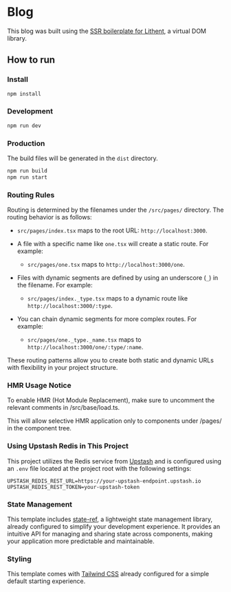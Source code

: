 # Blog

This blog was built using the [SSR boilerplate for Lithent](https://github.com/superlucky84/lithent/tree/master/createLithent#welcome-to-lithent-ssr-boilerplate), a virtual DOM library.


## How to run

### Install

```bash
npm install
```


### Development

```bash
npm run dev
```

### Production

The build files will be generated in the `dist` directory.

```bash
npm run build
npm run start
```

### Routing Rules

Routing is determined by the filenames under the `/src/pages/` directory. The routing behavior is as follows:

* `src/pages/index.tsx` maps to the root URL: `http://localhost:3000`.

* A file with a specific name like `one.tsx` will create a static route. For example:
    * `src/pages/one.tsx` maps to `http://localhost:3000/one`.

* Files with dynamic segments are defined by using an underscore (`_`) in the filename. For example:
    * `src/pages/index._type.tsx` maps to a dynamic route like `http://localhost:3000/:type`.

* You can chain dynamic segments for more complex routes. For example:
    * `src/pages/one._type._name.tsx` maps to `http://localhost:3000/one/:type/:name`.

These routing patterns allow you to create both static and dynamic URLs with flexibility in your project structure.


### HMR Usage Notice
To enable HMR (Hot Module Replacement), make sure to uncomment the relevant comments in /src/base/load.ts.

This will allow selective HMR application only to components under /pages/ in the component tree.

### Using Upstash Redis in This Project

This project utilizes the Redis service from [Upstash](https://upstash.com/) and is configured using an `.env` file located at the project root with the following settings:

```
UPSTASH_REDIS_REST_URL=https://your-upstash-endpoint.upstash.io  
UPSTASH_REDIS_REST_TOKEN=your-upstash-token
```

### State Management

This template includes [state-ref](https://github.com/superlucky84/state-ref), a lightweight state management library, already configured to simplify your development experience. It provides an intuitive API for managing and sharing state across components, making your application more predictable and maintainable.

### Styling

This template comes with [Tailwind CSS](https://tailwindcss.com/) already configured for a simple default starting experience.
